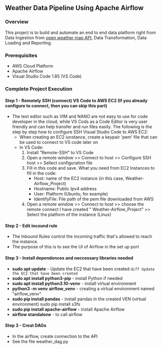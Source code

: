 ## Weather Data Pipeline Using Apache Airflow
### Overview 
This project is to build and automate an end to end data platform right from Data Ingestion from [open weather map API](https://openweathermap.org/api), Data Transformation, Data Loading and Reporting.
### Prerequisites
- AWS Cloud Platform
- Apache Airflow
- Visual Studio Code 1.85 (VS Code)
### Complete Project Execution
#### Step 1 - Remotely SSH (connect) VS Code to AWS EC2 (If you already configure to connect, then you can skip this part) 
- The text editor such as VIM and NANO are not easy to use for code developer in the cloud, while VS Cods as a Code Editor is very user friendly and can help transfer and run files easily. The following is the step by step how to configure SSH Visual Studio Code to AWS EC2:
    - When creating an EC2 iunstance, create a keypair 'pem' file that can be used to connect to VS code later on
    - In VS Code:
        1.  Install "Remote-SSH" to VS Code
        2.  Open a remote window >> Connect to host >> Configure SSH host >> Sellect configuration file
        3.  Fill in this code and save. What you need from EC2 Instances to fill in the code:
            - Host: name of the EC2 instance (in this case, Weather-Airflow_Project)
            - Hostname: Public Ipv4 address
            - User: Platform (Ubuntu, for example)
            - IdentifyFile: File path of the pem file downloaded from AWS 
        3.  Open a remote window >> Connect to host >> choose the remote connect I have created " Weather-Airflow_Project" >> Select the platform of the instance (Linux)
#### Step 2 - Edit incound rule 
- The Inbound Rules control the incoming traffic that's allowed to reach the instance.
- The purpose of this is to see the UI of Airflow in the set up port
#### Step 3 - Install dependences and neccessary libraries needed 
- **sudo apt update** - Update the EC2 that have been created ```diff Update the EC2 that have been created ```
- **sudo apt install python3-pip** - install Python if needed 
- **sudo apt install python3.10-venv** - install virtual environment 
- **python3 -m venv airflow_venv** - creating a virtual environment named "airflow_venv"
- **sudo pip install pandas** - install pandas in the created VEN (virtual environment)
sudo pip install s3fs
- **sudo pip install apache-airflow** - install Apache Airflow  
- **airflow standalone** - to call airflow
#### Step 3 - Creat DAGs
- In the airflow, create connection to the API
- See the file weather_dag.py



